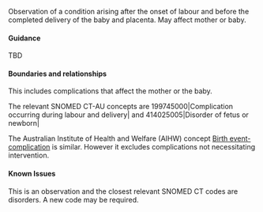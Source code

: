 
Observation of a condition arising after the onset of labour and before the completed delivery of the baby and placenta. May affect mother or baby.

#### Guidance
TBD

#### Boundaries and relationships
This includes complications that affect the mother or the baby.

The relevant SNOMED CT-AU concepts are  199745000\|Complication occurring during labour and delivery\| and 414025005\|Disorder of fetus or newborn\|

The Australian Institute of Health and Welfare (AIHW) concept [Birth event-complication](https://meteor.aihw.gov.au/content/index.phtml/itemId/269436) is similar. However it excludes complications not necessitating intervention. 

#### Known Issues
This is an observation and the closest relevant SNOMED CT codes are disorders. A new code may be required.